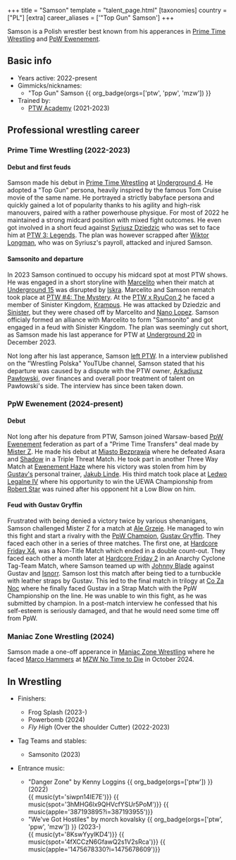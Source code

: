 +++
title = "Samson"
template = "talent_page.html"
[taxonomies]
country = ["PL"]
[extra]
career_aliases = ['"Top Gun" Samson']
+++

Samson is a Polish wrestler best known from his apperances in [Prime Time Wrestling](@/o/ptw.md) and [PpW Ewenement](@/o/ppw.md).

## Basic info
* Years active: 2022-present
* Gimmicks/nicknames:
  - "Top Gun" Samson {{ org_badge(orgs=['ptw', 'ppw', 'mzw']) }}
* Trained by:
  - [PTW Academy](@/o/ptw-academy.md) (2021-2023)
 
## Professional wrestling career 

### Prime Time Wrestling (2022-2023)

#### Debut and first feuds

Samson made his debut in [Prime Time Wrestling](@/o/ptw.md) at [Underground 4](@/e/ptw/2022-04-24-ptw-underground-4.md). He adopted a "Top Gun" persona, heavily inspired by the famous Tom Cruise movie of the same name. He portrayed a strictly babyface persona and quickly gained a lot of popularity thanks to his agility and high-risk manouvers, paired with a rather powerhouse physique. For most of 2022 he maintained a strong midcard position with mixed fight outcomes. He even got involved in a short feud against [Syriusz Dziedzic](@/w/dziedzic.md) who was set to face him at [PTW 3: Legends](@/e/ptw/2022-11-26-ptw-3-legends.md). The plan was however scrapped after [Wiktor Longman](@/w/wiktor-longman.md), who was on Syriusz's payroll, attacked and injured Samson. 

#### Samsonito and departure

In 2023 Samson continued to occupy his midcard spot at most PTW shows. He was engaged in a short storyline with [Marcelito](@/w/marcelito.md) when their match at [Underground 15](@/e/ptw/2023-05-28-ptw-underground-15.md) was disrupted by [Iskra](@/w/iskra.md). Marcelito and Samson rematch took place at [PTW #4: The Mystery](@/e/ptw/2023-06-25-ptw-4-mystery.md). At the [PTW x RyuCon 2](@/e/ptw/2023-07-16-ptw-x-ryucon.md) he faced a member of Sinister Kingdom, [Krampus](@/w/krampus.md). He was attacked by Dziedzic and [Sinister](@/w/sinister.md), but they were chased off by Marcelito and [Nano Lopez](@/w/nano-lopez.md). Samson officialy formed an alliance with Marcelito to form "Samsonito" and got engaged in a feud with Sinister Kingdom. The plan was seemingly cut short, as Samson made his last apperance for PTW at [Underground 20](content/e/ptw/2023-12-10-ptw-underground-20.md) in December 2023.

Not long after his last apperance, Samson [left PTW](@/a/ptw-exits.md). In a interview published on the "Wrestling Polska" YouTUbe channel, Samson stated that his departure was caused by a dispute with the PTW owner, [Arkadiusz Pawłowski](@/w/pan-pawlowski.md), over finances and overall poor treatment of talent on Pawłowski's side. The interview has since been taken down.

### PpW Ewenement (2024-present)

#### Debut

Not long after his depature from PTW, Samson joined Warsaw-based [PpW Ewenement](@/o/ppw.md) federation as part of a "Prime Time Transfers" deal made by [Mister Z](@/w/mister-z.md). He made his debut at [Miasto Bezprawia](@/e/ppw/2024-02-10-ppw-miasto-bezprawia.md) where he defeated Asara and [Shadow](@/w/shadow.md) in a Triple Threat Match. He took part in another Three Way Match at [Ewenement Haze](@/e/ppw/2024-04-20-ppw-ewenement-haze.md) where his victory was stolen from him by [Gustav's](@/w/gustav-gryffin.md) personal trainer, [Jakub Linde](@/w/jakub-linde.md). His third match took place at [Ledwo Legalne IV](@/e/ppw/2024-06-08-ppw-ledwo-legalne-4.md) where his opportunity to win the UEWA Championship from [Robert Star](@/w/robert-star.md) was ruined after his opponent hit a Low Blow on him. 

#### Feud with Gustav Gryffin

Frustrated with being denied a victory twice by various shenanigans, Samson challenged Mister Z for a match at [Ale Grzeje](@/e/ppw/2024-07-13-ppw-ale-grzeje.md). He managed to win this fight and start a rivalry with the [PpW Champion](@/c/ppw-championship.md), [Gustav Gryffin](@/w/gustav-gryffin.md). They faced each other in a series of three matches. The first one, at [Hardcore Friday X4](@/e/ppw/2024-08-23-ppw-hardcore-friday-x4.md), was a Non-Title Match which ended in a double count-out. They faced each other a month later at [Hardcore Friday 2](@/e/ppw/2024-09-20-ppw-hardcore-friday-2.md) in an Anarchy Cyclone Tag-Team Match, where Samson teamed up with [Johnny Blade](@/w/johnny-blade.md) against Gustav and [Isnorr](@/w/isnorr.md). Samson lost this match after being tied to a turnbuckle with leather straps by Gustav. This led to the final match in trilogy at [Co Za Noc](@/e/ppw/2024-10-26-ppw-co-za-noc.md) where he finally faced Gustav in a Strap Match with the PpW Championship on the line. He was unable to win this fight, as he was submitted by champion. In a post-match interview he confessed that his self-esteem is seriously damaged, and that he would need some time off from PpW.

### Maniac Zone Wrestling (2024)

Samson made a one-off apperance in [Maniac Zone Wrestling](@/o/mzw.md) where he faced [Marco Hammers](@/w/marco-hammers.md) at [MZW No Time to Die](@/e/mzw/2024-10-12-mzw-no-time-to-die.md) in October 2024. 

## In Wrestling

* Finishers:
  - Frog Splash (2023-)
  - Powerbomb (2024)
  - _Fly High_ (Over the shoulder Cutter) (2022-2023)
 
* Tag Teams and stables:
  - Samsonito (2023)
 
* Entrance music:
  - "Danger Zone" by Kenny Loggins
 {{ org_badge(orgs=['ptw']) }} (2022) <br>
 {{ music(yt='siwpn14IE7E')}}
 {{ music(spot='3hMHG6lx9QHVcfYSUr5PoM')}}
 {{ music(apple='387193895?i=387193955')}}
  - "We've Got Hostiles" by morch kovalsky
 {{ org_badge(orgs=['ptw', 'ppw', 'mzw']) }} (2023-) <br>
 {{ music(yt='8KswYyylKD4')}}
 {{ music(spot='4fXCCzN6GfawQ2s1V2sRca')}}
 {{ music(apple='1475678330?i=1475678609')}}
